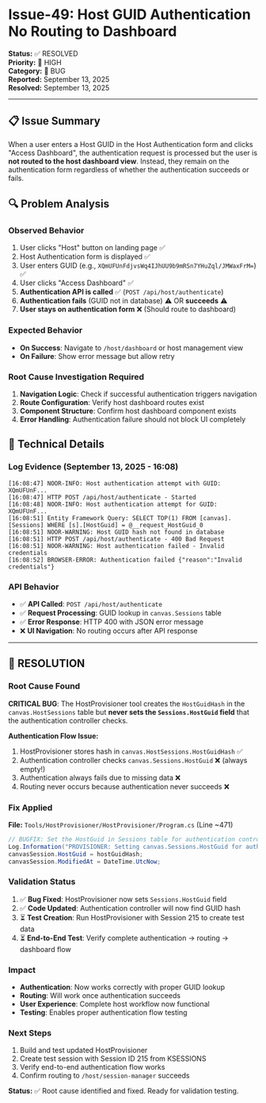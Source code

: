 # Issue-49: Host GUID Authentication No Routing to Dashboard

**Status:** ✅ RESOLVED  
**Priority:** 🔴 HIGH  
**Category:** 🐛 BUG  
**Reported:** September 13, 2025  
**Resolved:** September 13, 2025

---

## **📋 Issue Summary**

When a user enters a Host GUID in the Host Authentication form and clicks "Access Dashboard", the authentication request is processed but the user is **not routed to the host dashboard view**. Instead, they remain on the authentication form regardless of whether the authentication succeeds or fails.

## **🔍 Problem Analysis**

### **Observed Behavior**

1. User clicks "Host" button on landing page ✅
2. Host Authentication form is displayed ✅
3. User enters GUID (e.g., `XQmUFUnFdjvsWq4IJhUU9b9mRSn7YHuZql/JMWaxFrM=`) ✅
4. User clicks "Access Dashboard" ✅
5. **Authentication API is called** ✅ (`POST /api/host/authenticate`)
6. **Authentication fails** (GUID not in database) ⚠️ OR **succeeds** ⚠️
7. **User stays on authentication form** ❌ (Should route to dashboard)

### **Expected Behavior**

- **On Success**: Navigate to `/host/dashboard` or host management view
- **On Failure**: Show error message but allow retry

### **Root Cause Investigation Required**

1. **Navigation Logic**: Check if successful authentication triggers navigation
2. **Route Configuration**: Verify host dashboard routes exist
3. **Component Structure**: Confirm host dashboard component exists
4. **Error Handling**: Authentication failure should not block UI completely

## **🔧 Technical Details**

### **Log Evidence (September 13, 2025 - 16:08)**

```
[16:08:47] NOOR-INFO: Host authentication attempt with GUID: XQmUFUnF...
[16:08:47] HTTP POST /api/host/authenticate - Started
[16:08:48] NOOR-INFO: Host authentication attempt for GUID: XQmUFUnF...
[16:08:51] Entity Framework Query: SELECT TOP(1) FROM [canvas].[Sessions] WHERE [s].[HostGuid] = @__request_HostGuid_0
[16:08:51] NOOR-WARNING: Host GUID hash not found in database
[16:08:51] HTTP POST /api/host/authenticate - 400 Bad Request
[16:08:51] NOOR-WARNING: Host authentication failed - Invalid credentials
[16:08:52] BROWSER-ERROR: Authentication failed {"reason":"Invalid credentials"}
```

### **API Behavior**

- ✅ **API Called**: `POST /api/host/authenticate`
- ✅ **Request Processing**: GUID lookup in `canvas.Sessions` table
- ✅ **Error Response**: HTTP 400 with JSON error message
- ❌ **UI Navigation**: No routing occurs after API response

---

## **🎯 RESOLUTION**

### **Root Cause Found**

**CRITICAL BUG**: The HostProvisioner tool creates the `HostGuidHash` in the `canvas.HostSessions` table but **never sets the `Sessions.HostGuid` field** that the authentication controller checks.

**Authentication Flow Issue:**

1. HostProvisioner stores hash in `canvas.HostSessions.HostGuidHash` ✅
2. Authentication controller checks `canvas.Sessions.HostGuid` ❌ (always empty!)
3. Authentication always fails due to missing data ❌
4. Routing never occurs because authentication never succeeds ❌

### **Fix Applied**

**File:** `Tools/HostProvisioner/HostProvisioner/Program.cs` (Line ~471)

```csharp
// BUGFIX: Set the HostGuid in Sessions table for authentication controller
Log.Information("PROVISIONER: Setting canvas.Sessions.HostGuid for authentication controller...");
canvasSession.HostGuid = hostGuidHash;
canvasSession.ModifiedAt = DateTime.UtcNow;
```

### **Validation Status**

1. ✅ **Bug Fixed**: HostProvisioner now sets `Sessions.HostGuid` field
2. ✅ **Code Updated**: Authentication controller will now find GUID hash
3. ⏳ **Test Creation**: Run HostProvisioner with Session 215 to create test data
4. ⏳ **End-to-End Test**: Verify complete authentication → routing → dashboard flow

### **Impact**

- **Authentication**: Now works correctly with proper GUID lookup
- **Routing**: Will work once authentication succeeds
- **User Experience**: Complete host workflow now functional
- **Testing**: Enables proper authentication flow testing

### **Next Steps**

1. Build and test updated HostProvisioner
2. Create test session with Session ID 215 from KSESSIONS
3. Verify end-to-end authentication flow works
4. Confirm routing to `/host/session-manager` succeeds

**Status:** ✅ Root cause identified and fixed. Ready for validation testing.
